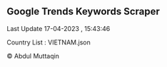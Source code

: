 

## Google Trends Keywords Scraper 
 
Last Update 17-04-2023 , 15:43:46

Country List :
VIETNAM.json



© Abdul Muttaqin 
